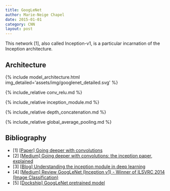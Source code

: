 ```yaml
---
title: GoogLeNet
author: Marie-Neige Chapel
date: 2015-01-01
category: CNN
layout: post
---
```


This network [1], also called Inception-v1, is a particular incarnation of the Inception architecture.

## Architecture

{% include model_architecture.html img_detailed='assets/img/googlenet_detailed.svg' %}

{% include_relative conv_relu.md %}

{% include_relative inception_module.md %}

{% include_relative depth_concatenation.md %}

{% include_relative global_average_pooling.md %}

## Bibliography

- [1] [[Paper] Going deeper with convolutions](https://www.cv-foundation.org/openaccess/content_cvpr_2015/papers/Szegedy_Going_Deeper_With_2015_CVPR_paper.pdf)
- [2] [[Medium] Going deeper with convolutions: the inception paper, explained](https://medium.com/aiguys/going-deeper-with-convolutions-the-inception-paper-explained-841a0c661fd3)
- [3] [[Blog] Understanding the inception module in deep learning](https://deepai.org/machine-learning-glossary-and-terms/inception-module)
- [4] [[Medium] Review GoogLeNet (Inception v1) - Winner of ILSVRC 2014 (Image Classification)](https://medium.com/coinmonks/paper-review-of-googlenet-inception-v1-winner-of-ilsvlc-2014-image-classification-c2b3565a64e7)
- [5] [[Dockship] GoogLeNet pretrained model](https://dockship.io/articles/606726b2c4b39328660fcd9e/googlenet:-cnn-architecture)
